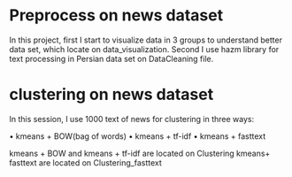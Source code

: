 # Preprocess on news dataset
In this project, first I start to visualize data in 3 groups to understand better data set, which locate on data_visualization. Second I use hazm library for text processing in Persian data set on DataCleaning file.

# clustering on news dataset

In this session, I use 1000 text of news for clustering in three ways:

•	kmeans + BOW(bag of words)
•	kmeans + tf-idf
•	kmeans + fasttext


kmeans + BOW and kmeans + tf-idf are located on Clustering
kmeans+ fasttext are located on Clustering_fasttext 

